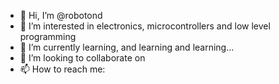 - 👋 Hi, I’m @robotond
- 👀 I’m interested in electronics, microcontrollers and low level programming
- 🌱 I’m currently learning, and learning and learning...
- 💞️ I’m looking to collaborate on 
- 📫 How to reach me: 

<!---
robotond/robotond is a ✨ special ✨ repository because its `README.md` (this file) appears on your GitHub profile.
You can click the Preview link to take a look at your changes.
--->

